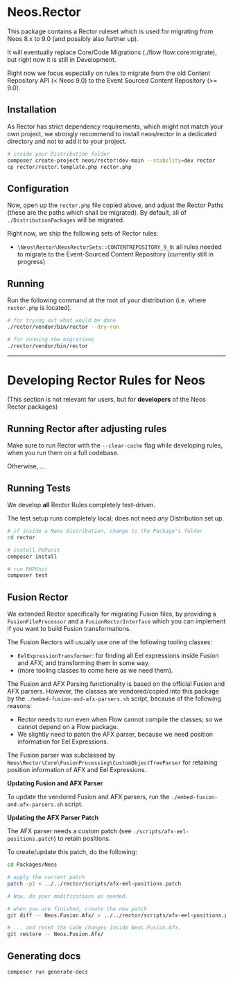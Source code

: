 # Neos.Rector

This package contains a Rector ruleset which is used for migrating from Neos 8.x to 9.0 (and possibly also further up).

It will eventually replace Core/Code Migrations (./flow flow:core:migrate), but right now it is still in Development.

Right now we focus especially on rules to migrate from the old Content Repository API (< Neos 9.0) to the
Event Sourced Content Repository (>= 9.0).

## Installation
As Rector has strict dependency requirements, which might not match your own project, we strongly recommend to install 
neos/rector in a dedicated directory and not to add it to your project.

```bash
# inside your Distribution folder
composer create-project neos/rector:dev-main --stability=dev rector
cp rector/rector.template.php rector.php
```

## Configuration

Now, open up the `rector.php` file copied above, and adjust the Rector Paths (these are the paths which shall be
migrated). By default, all of `./DistributionPackages` will be migrated.

Right now, we ship the following sets of Rector rules:

- `\Neos\Rector\NeosRectorSets::CONTENTREPOSITORY_9_0`: all rules needed to migrate to the Event-Sourced Content Repository
  (currently still in progress)

## Running

Run the following command at the root of your distribution (i.e. where `rector.php` is located).

```bash
# for trying out what would be done
./rector/vendor/bin/rector --dry-run

# for running the migrations
./rector/vendor/bin/rector
```
---

# Developing Rector Rules for Neos

(This section is not relevant for users, but for **developers** of the Neos Rector packages)

## Running Rector after adjusting rules

Make sure to run Rector with the `--clear-cache` flag while developing rules, when you run them on a full codebase.

Otherwise, ...

## Running Tests

We develop **all** Rector Rules completely test-driven.

The test setup runs completely local; does not need *any* Distribution set up.

```bash
# if inside a Neos Distribution, change to the Package's folder
cd rector

# install PHPunit 
composer install

# run PHPUnit
composer test
```

## Fusion Rector

We extended Rector specifically for migrating Fusion files, by providing a `FusionFileProcessor` and a `FusionRectorInterface`
which you can implement if you want to build Fusion transformations.

The Fusion Rectors will usually use one of the following tooling classes:

- `EelExpressionTransformer`: for finding all Eel expressions inside Fusion and AFX; and transforming them in some way.
- (more tooling classes to come here as we need them).

The Fusion and AFX Parsing functionality is based on the official Fusion and AFX parsers. However, the classes are
vendored/copied into this package by the `./embed-fusion-and-afx-parsers.sh` script, because of the following reasons:

- Rector needs to run even when Flow cannot compile the classes; so we cannot depend on a Flow package.
- We slightly need to patch the AFX parser, because we need position information for Eel Expressions.

The Fusion parser was subclassed by `Neos\Rector\Core\FusionProcessing\CustomObjectTreeParser` for retaining position
information of AFX and Eel Expressions.


**Updating Fusion and AFX Parser**

To update the vendored Fusion and AFX parsers, run the `./embed-fusion-and-afx-parsers.sh` script.


**Updating the AFX Parser Patch**

The AFX parser needs a custom patch (see `./scripts/afx-eel-positions.patch`) to retain positions.

To create/update this patch, do the following:

```bash
cd Packages/Neos

# apply the current patch
patch -p1 < ../../rector/scripts/afx-eel-positions.patch

# Now, do your modifications as needed.

# when you are finished, create the new patch 
git diff -- Neos.Fusion.Afx/ > ../../rector/scripts/afx-eel-positions.patch

# ... and reset the code changes inside Neos.Fusion.Afx.
git restore -- Neos.Fusion.Afx/
```

## Generating docs

```bash
composer run generate-docs
```
